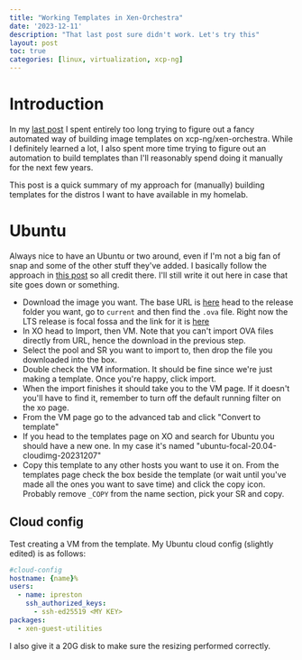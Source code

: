 ```yaml
---
title: "Working Templates in Xen-Orchestra"
date: '2023-12-11'
description: "That last post sure didn't work. Let's try this"
layout: post
toc: true
categories: [linux, virtualization, xcp-ng]
---
```


# Introduction

In my [last post](2023-11-27-packer.md) I spent entirely too long trying to figure out
a fancy automated way of building image templates on xcp-ng/xen-orchestra. While I
definitely learned a lot, I also spent more time trying to figure out an automation
to build templates than I'll reasonably spend doing it manually for the next few years.

This post is a quick summary of my approach for (manually) building templates for the
distros I want to have available in my homelab.

# Ubuntu

Always nice to have an Ubuntu or two around, even if I'm not a big fan of snap and
some of the other stuff they've added. I basically follow the approach in 
[this post](https://sysmansquad.com/2021/07/07/creating-an-ubuntu-20-04-cloud-template-cloud-init-configuration-in-xen-orchestra/)
so all credit there. I'll still write it out here in case that site goes down or something.

- Download the image you want. The base URL is [here](https://cloud-images.ubuntu.com/)
  head to the release folder you want, go to `current` and then find the `.ova` file.
  Right now the LTS release is focal fossa and the link for it is
  [here](https://cloud-images.ubuntu.com/focal/current/focal-server-cloudimg-amd64.ova)
- In XO head to Import, then VM. Note that you can't import OVA files directly from URL,
  hence the download in the previous step.
- Select the pool and SR you want to import to, then drop the file you downloaded into
  the box.
- Double check the VM information. It should be fine since we're just making a template.
  Once you're happy, click import.
- When the import finishes it should take you to the VM page. If it doesn't you'll have
  to find it, remember to turn off the default running filter on the xo page.
- From the VM page go to the advanced tab and click "Convert to template"
- If you head to the templates page on XO and search for Ubuntu you should have a new
  one. In my case it's named "ubuntu-focal-20.04-cloudimg-20231207"
- Copy this template to any other hosts you want to use it on. From the templates page
  check the box beside the template (or wait until you've made all the ones you want
  to save time) and click the copy icon. Probably remove `_COPY` from the name section,
  pick your SR and copy.

## Cloud config

Test creating a VM from the template. My Ubuntu cloud config (slightly edited) is as
follows:

```yml
#cloud-config
hostname: {name}%
users:
  - name: ipreston
    ssh_authorized_keys:
      - ssh-ed25519 <MY KEY>
packages:
  - xen-guest-utilities
```

I also give it a 20G disk to make sure the resizing performed correctly.